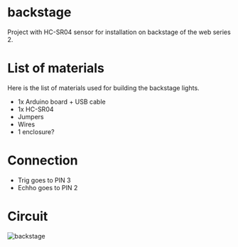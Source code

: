 # backstage
Project with HC-SR04 sensor for installation on backstage of the web series 2.

# List of materials
Here is the list of materials used for building the backstage lights.

- 1x Arduino board + USB cable
- 1x HC-SR04
- Jumpers
- Wires
- 1 enclosure?

# Connection
- Trig goes to PIN 3
- Echho goes to PIN 2

# Circuit
![backstage](https://github.com/tairape/backstage/assets/8051211/c521fcc5-9db7-4a7a-a72b-bb642251a8e0)
